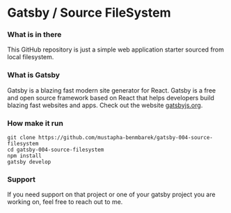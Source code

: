 # Gatsby / Source FileSystem


### What is in there
This GitHub repository is just a simple web application starter sourced from local filesystem.


### What is Gatsby
Gatsby is a blazing fast modern site generator for React. Gatsby is a free and open source framework based on React that helps developers build blazing fast websites and apps. Check out the website [gatsbyjs.org](https://gatsbyjs.org).


### How make it run
```
git clone https://github.com/mustapha-benmbarek/gatsby-004-source-filesystem
cd gatsby-004-source-filesystem
npm install 
gatsby develop
```

### Support
If you need support on that project or one of your gatsby project you are working on, feel free to reach out to me.
